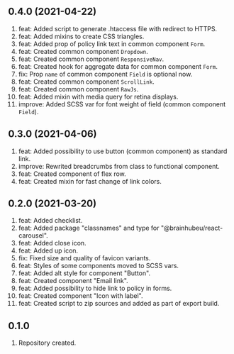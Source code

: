 ## 0.4.0 (2021-04-22)
1. feat: Added script to generate .htaccess file with redirect to HTTPS.
2. feat: Added mixins to create CSS triangles.
3. feat: Added prop of policy link text in common component `Form`.
4. feat: Created common component `Dropdown`.
5. feat: Created common component `ResponsiveNav`.
6. feat: Created hook for aggregate data for common component `Form`.
7. fix: Prop `name` of common component `Field` is optional now.
8. feat: Created common component `ScrollLink`.
9. feat: Created common component `RawJs`.
10. feat: Added mixin with media query for retina displays.
11. improve: Added SCSS var for font weight of field (common component `Field`).

## 0.3.0 (2021-04-06)
1. feat: Added possibility to use button (common component) as standard link.
2. improve: Rewrited breadcrumbs from class to functional component.
3. feat: Created component of flex row.
4. feat: Created mixin for fast change of link colors. 

## 0.2.0 (2021-03-20)
1. feat: Added checklist.
2. feat: Added package "classnames" and type for "@brainhubeu/react-carousel".
3. feat: Added close icon.
4. feat: Added up icon.
5. fix: Fixed size and quality of favicon variants.
6. feat: Styles of some components moved to SCSS vars.
7. feat: Added alt style for component "Button".
8. feat: Created component "Email link".
9. feat: Added possibility to hide link to policy in forms.
10. feat: Created component "Icon with label".
11. feat: Created script to zip sources and added as part of export build.

## 0.1.0
1. Repository created.